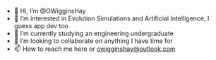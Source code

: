 - 👋 Hi, I’m @OWigginsHay
- 👀 I’m interested in Evolution Simulations and Artificial Intelligence, I guess app dev too
- 🌱 I’m currently studying an engineering undergraduate
- 💞️ I’m looking to collaborate on anything I have time for 
- 📫 How to reach me here or owigginshay@outlook.com

<!---
OWigginsHay/OWigginsHay is a ✨ special ✨ repository because its `README.md` (this file) appears on your GitHub profile.
You can click the Preview link to take a look at your changes.
--->
